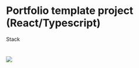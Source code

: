 # Portfolio template project (React/Typescript)

Stack
# <img src="https://img.shields.io/badge/React-20232A?style=for-the-badge&logo=react&logoColor=61DAFB" />